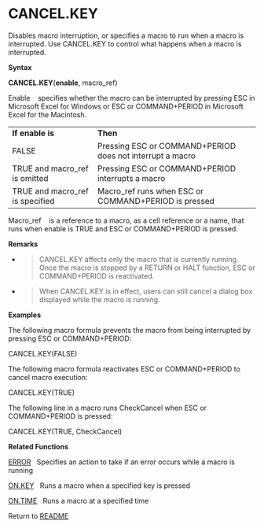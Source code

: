 # CANCEL.KEY

Disables macro interruption, or specifies a macro to run when a macro is
interrupted. Use CANCEL.KEY to control what happens when a macro is
interrupted.

**Syntax**

**CANCEL.KEY**(**enable**, macro\_ref)

Enable&nbsp;&nbsp;&nbsp;&nbsp;specifies whether the macro can be
interrupted by pressing ESC in Microsoft Excel for Windows or ESC or
COMMAND+PERIOD in Microsoft Excel for the Macintosh.

|                                  |                                                           |
| -------------------------------- | --------------------------------------------------------- |
| **If enable is**                 | **Then**                                                  |
| FALSE                            | Pressing ESC or COMMAND+PERIOD does not interrupt a macro |
| TRUE and macro\_ref is omitted   | Pressing ESC or COMMAND+PERIOD interrupts a macro         |
| TRUE and macro\_ref is specified | Macro\_ref runs when ESC or COMMAND+PERIOD is pressed     |

Macro\_ref&nbsp;&nbsp;&nbsp;&nbsp;is a reference to a macro, as a cell
reference or a name, that runs when enable is TRUE and ESC or
COMMAND+PERIOD is pressed.

**Remarks**

  - > CANCEL.KEY affects only the macro that is currently running. Once
    > the macro is stopped by a RETURN or HALT function, ESC or
    > COMMAND+PERIOD is reactivated.

  - > When CANCEL.KEY is in effect, users can still cancel a dialog box
    > displayed while the macro is running.


**Examples**

The following macro formula prevents the macro from being interrupted by
pressing ESC or COMMAND+PERIOD:

CANCEL.KEY(FALSE)

The following macro formula reactivates ESC or COMMAND+PERIOD to cancel
macro execution:

CANCEL.KEY(TRUE)

The following line in a macro runs CheckCancel when ESC or
COMMAND+PERIOD is pressed:

CANCEL.KEY(TRUE, CheckCancel)

**Related Functions**

[ERROR](ERROR.md)&nbsp;&nbsp;&nbsp;Specifies an action to take if an error occurs
while a macro is running

[ON.KEY](ON.KEY.md)&nbsp;&nbsp;&nbsp;Runs a macro when a specified key is pressed

[ON.TIME](ON.TIME.md)&nbsp;&nbsp;&nbsp;Runs a macro at a specified time



Return to [README](README.md)

